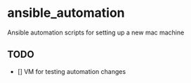 # ansible_automation
Ansible automation scripts for setting up a new mac machine

## TODO

- [] VM for testing automation changes
